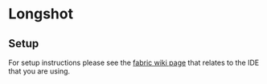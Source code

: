 # Longshot

## Setup

For setup instructions please see the [fabric wiki page](https://fabricmc.net/wiki/tutorial:setup) that relates to the IDE that you are using.
